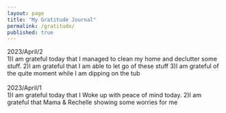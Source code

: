 ```yaml
---
layout: page
title: "My Gratitude Journal"
permalink: /gratitude/
published: true
---
```

2023/April/2
<br>
1)I am grateful today that I managed to clean my home and declutter some stuff. 
2)I am grateful that I am able to let go of these stuff
3)I am grateful of the quite moment while I am dipping on the tub
<br>
<br>
2023/April/1
<br>
1)I am grateful today that I Woke up with peace of mind today. 
2)I am grateful that Mama & Rechelle showing some worries for me
